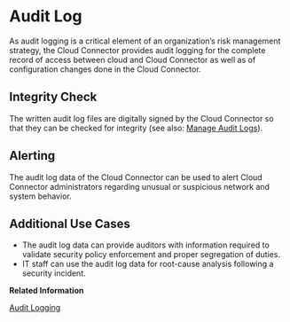 <!-- loiod2425bdeaa1246e8aac12fb26c50eec6 -->

# Audit Log

As audit logging is a critical element of an organization’s risk management strategy, the Cloud Connector provides audit logging for the complete record of access between cloud and Cloud Connector as well as of configuration changes done in the Cloud Connector.



<a name="loiod2425bdeaa1246e8aac12fb26c50eec6__section_wxc_wys_3gb"/>

## Integrity Check

The written audit log files are digitally signed by the Cloud Connector so that they can be checked for integrity \(see also: [Manage Audit Logs](manage-audit-logs-2264c70.md)\).



<a name="loiod2425bdeaa1246e8aac12fb26c50eec6__section_tls_wys_3gb"/>

## Alerting

The audit log data of the Cloud Connector can be used to alert Cloud Connector administrators regarding unusual or suspicious network and system behavior.



<a name="loiod2425bdeaa1246e8aac12fb26c50eec6__section_jvl_bzs_3gb"/>

## Additional Use Cases

-   The audit log data can provide auditors with information required to validate security policy enforcement and proper segregation of duties.
-   IT staff can use the audit log data for root-cause analysis following a security incident.

**Related Information**  


[Audit Logging](audit-logging-63bd823.md "Audit log data can alert Cloud Connector administrators to unusual or suspicious network and system behavior.")

